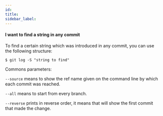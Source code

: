 ```yaml
---
id:
title:
sidebar_label:
---
```


#### I want to find a string in any commit

To find a certain string which was introduced in any commit, you can use the following structure:

`$ git log -S "string to find"`

Commons parameters:

`--source` means to show the ref name given on the command line by which each commit was reached.

`--all` means to start from every branch.

`--reverse` prints in reverse order, it means that will show the first commit that made the change.
